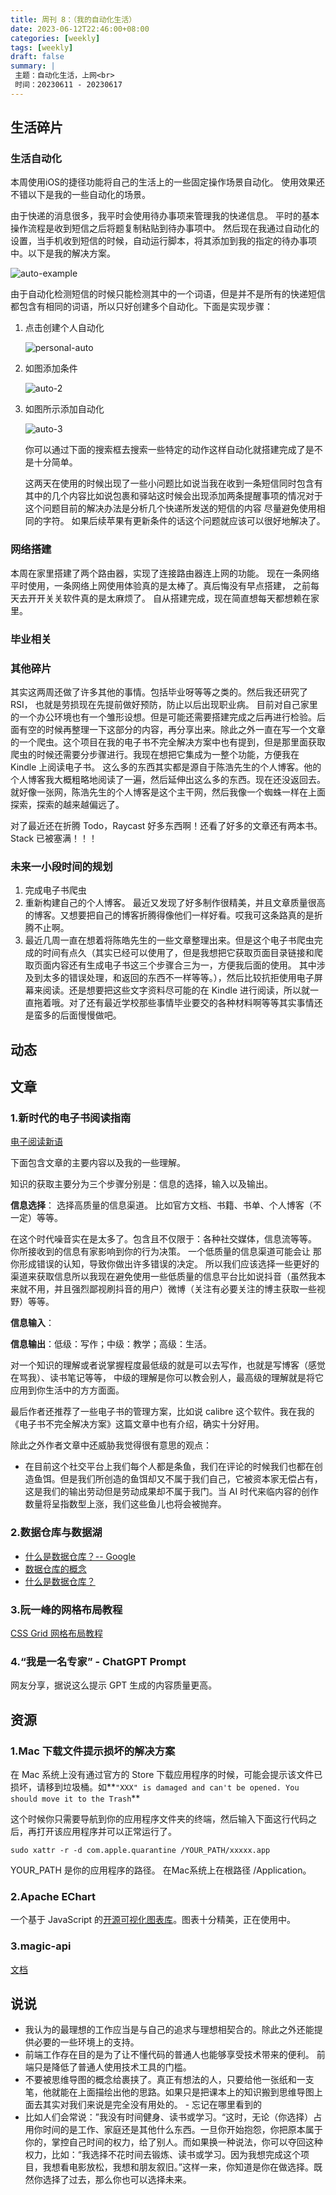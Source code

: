 ```yaml
---
title: 周刊 8：（我的自动化生活）
date: 2023-06-12T22:46:00+08:00
categories: [weekly]
tags: [weekly]
draft: false
summary: |
 主题：自动化生活，上网<br>
 时间：20230611 - 20230617 
---
```

## 生活碎片

### 生活自动化

本周使用iOS的捷径功能将自己的生活上的一些固定操作场景自动化。 使用效果还不错以下是我的一些自动化的场景。

由于快递的消息很多，我平时会使用待办事项来管理我的快递信息。 平时的基本操作流程是收到短信之后将题复制粘贴到待办事项中。 然后现在我通过自动化的设置，当手机收到短信的时候，自动运行脚本，将其添加到我的指定的待办事项中。以下是我的解决方案。

![auto-example](https://raw.githubusercontent.com/huyixi/Pics/main/20230612235401.png)

由于自动化检测短信的时候只能检测其中的一个词语，但是并不是所有的快递短信都包含有相同的词语，所以只好创建多个自动化。下面是实现步骤：

1. 点击创建个人自动化

   ![personal-auto](https://raw.githubusercontent.com/huyixi/Pics/main/20230612235309.png)

2. 如图添加条件

   ![auto-2](https://raw.githubusercontent.com/huyixi/Pics/main/20230612235501.png)

3. 如图所示添加自动化

   ![auto-3](https://raw.githubusercontent.com/huyixi/Pics/main/20230612235552.png)

   你可以通过下面的搜索框去搜索一些特定的动作这样自动化就搭建完成了是不是十分简单。
   
   这两天在使用的时候出现了一些小问题比如说当我在收到一条短信同时包含有其中的几个内容比如说包裹和驿站这时候会出现添加两条提醒事项的情况对于这个问题目前的解决办法是分析几个快递所发送的短信的内容 尽量避免使用相同的字符。 如果后续苹果有更新条件的话这个问题就应该可以很好地解决了。

### 网络搭建

本周在家里搭建了两个路由器，实现了连接路由器连上网的功能。 现在一条网络平时使用，一条网络上网使用体验真的是太棒了。真后悔没有早点搭建， 之前每天去开开关关软件真的是太麻烦了。 自从搭建完成，现在简直想每天都想赖在家里。

### 毕业相关



### 其他碎片

其实这两周还做了许多其他的事情。包括毕业呀等等之类的。然后我还研究了 RSI， 也就是劳损现在先提前做好预防，防止以后出现职业病。 目前对自己家里的一个办公环境也有一个雏形设想。但是可能还需要搭建完成之后再进行检验。后面有空的时候再整理一下这部分的内容，再分享出来。除此之外一直在写一个文章的一个爬虫。这个项目在我的电子书不完全解决方案中也有提到，但是那里面获取爬虫的时候还需要分步骤进行。我现在想把它集成为一整个功能，方便我在 Kindle 上阅读电子书。 这么多的东西其实都是源自于陈浩先生的个人博客。他的个人博客我大概粗略地阅读了一遍，然后延伸出这么多的东西。现在还没返回去。就好像一张网，陈浩先生的个人博客是这个主干网，然后我像一个蜘蛛一样在上面探索，探索的越来越偏远了。

对了最近还在折腾 Todo，Raycast 好多东西啊！还看了好多的文章还有两本书。Stack 已被塞满！！！

### 未来一小段时间的规划

1. 完成电子书爬虫
2. 重新构建自己的个人博客。 最近又发现了好多制作很精美，并且文章质量很高的博客。又想要把自己的博客折腾得像他们一样好看。哎我可这条路真的是折腾不止啊。
3. 最近几周一直在想着将陈皓先生的一些文章整理出来。但是这个电子书爬虫完成的时间有点久（其实已经可以使用了，但是我想把它获取页面目录链接和爬取页面内容还有生成电子书这三个步骤合三为一，方便我后面的使用。 其中涉及到太多的错误处理，和返回的东西不一样等等。），然后比较抗拒使用电子屏幕来阅读。还是想要把这些文字资料尽可能的在 Kindle 进行阅读，所以就一直拖着哦。对了还有最近学校那些事情毕业要交的各种材料啊等等其实事情还是蛮多的后面慢慢做吧。

## 动态

## 文章

### 1.新时代的电子书阅读指南

[电子阅读新语](https://blog.si-on.top/2023/key4read/)

下面包含文章的主要内容以及我的一些理解。

知识的获取主要分为三个步骤分别是：信息的选择，输入以及输出。

**信息选择**： 选择高质量的信息渠道。 比如官方文档、书籍、书单、个人博客（不一定）等等。

在这个时代噪音实在是太多了。包含且不仅限于：各种社交媒体，信息流等等。 你所接收到的信息有家影响到你的行为决策。 一个低质量的信息渠道可能会让 那你形成错误的认知，导致你做出许多错误的决定。 所以我们应该选择一些更好的渠道来获取信息所以我现在避免使用一些低质量的信息平台比如说抖音（虽然我本来就不用，并且强烈鄙视刷抖音的用户）微博（关注有必要关注的博主获取一些视野）等等。

**信息输入**：

**信息输出**：低级：写作；中级：教学；高级：生活。

对一个知识的理解或者说掌握程度最低级的就是可以去写作，也就是写博客（感觉在骂我）、读书笔记等等， 中级的理解是你可以教会别人，最高级的理解就是将它应用到你生活中的方方面面。

最后作者还推荐了一些电子书的管理方案，比如说 calibre 这个软件。我在我的《电子书不完全解决方案》这篇文章中也有介绍，确实十分好用。

除此之外作者文章中还威胁我觉得很有意思的观点：

- 在目前这个社交平台上我们每个人都是条鱼，我们在评论的时候我们也都在创造鱼饵。但是我们所创造的鱼饵却又不属于我们自己，它被资本家无偿占有，这是我们的输出劳动但是劳动成果却不属于我门。当 AI 时代来临内容的创作数量将呈指数型上涨，我们这些鱼儿也将会被抛弃。

### 2.数据仓库与数据湖

- [什么是数据仓库？-- Google](https://cloud.google.com/learn/what-is-a-data-warehouse?hl=zh-cn#section-8)
- [数据仓库的概念](https://aws.amazon.com/cn/data-warehouse/)
- [什么是数据仓库？](https://www.oracle.com/cn/database/what-is-a-data-warehouse/)

### 3.阮一峰的网格布局教程

[CSS Grid 网格布局教程](https://www.ruanyifeng.com/blog/2019/03/grid-layout-tutorial.html)

### 4.“我是一名专家” - ChatGPT Prompt

网友分享，据说这么提示 GPT 生成的内容质量更高。

## 资源

### 1.Mac 下载文件提示损坏的解决方案

在 Mac 系统上没有通过官方的 Store 下载应用程序的时候，可能会提示该文件已损坏，请移到垃圾桶。如**`"XXX" is damaged and can't be opened. You should move it to the Trash`**

这个时候你只需要导航到你的应用程序文件夹的终端，然后输入下面这行代码之后，再打开该应用程序并可以正常运行了。

```
sudo xattr -r -d com.apple.quarantine /YOUR_PATH/xxxxx.app
```

YOUR_PATH 是你的应用程序的路径。 在Mac系统上在根路径 /Application。

### 2.Apache EChart

一个基于 JavaScript 的[开源](https://github.com/apache/echarts)[可视化图表库](https://echarts.apache.org/en/index.html)。图表十分精美，正在使用中。

### 3.magic-api

[文档](https://www.ssssssss.org/magic-api/pages/quick/intro/)

## 说说

- 我认为的最理想的工作应当是与自己的追求与理想相契合的。除此之外还能提供必要的一些环境上的支持。
- 前端工作存在目的是为了让不懂代码的普通人也能够享受技术带来的便利。 前端只是降低了普通人使用技术工具的门槛。
- 不要被思维导图的概念给裹挟了。真正有想法的人，只要给他一张纸和一支笔，他就能在上面描绘出他的思路。如果只是把课本上的知识搬到思维导图上面去其实对我们来说是完全没有用处的。 - 忘记在哪里看到的
- 比如人们会常说：”我没有时间健身、读书或学习。“这时，无论（你选择）占用你时间的是工作、家庭还是其他什么东西。一旦你开始抱怨，你把原本属于你的，掌控自己时间的权力，给了别人。而如果换一种说法，你可以夺回这种权力，比如：“我选择不花时间去锻炼、读书或学习。因为我想完成这个项目，我想看电影放松，我想和朋友叙旧。”这样一来，你知道是你在做选择。既然你选择了过去，那么你也可以选择未来。
